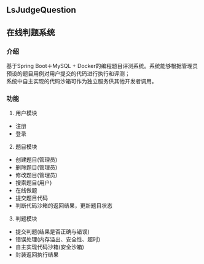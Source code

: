 ## LsJudgeQuestion
## 在线判题系统

### 介绍
基于Spring Boot＋MySQL + Docker的编程题目评测系统。系统能够根据管理员预设的题目用例对用户提交的代码进行执行和评测；<br/>
系统中自主实现的代码沙箱可作为独立服务供其他开发者调用。<br/>

### 功能
1. 用户模块
- 注册
- 登录

2. 题目模块
- 创建题目(管理员)
- 删除题目(管理员)
- 修改题目(管理员)
- 搜索题目(用户)
- 在线做题
- 提交题目代码
- 判断代码沙箱的返回结果，更新题目状态

3. 判题模块
- 提交判题(结果是否正确与错误)
- 错误处理(内存溢出、安全性、超时)
- 自主实现代码沙箱(安全沙箱)
- 封装返回执行结果




